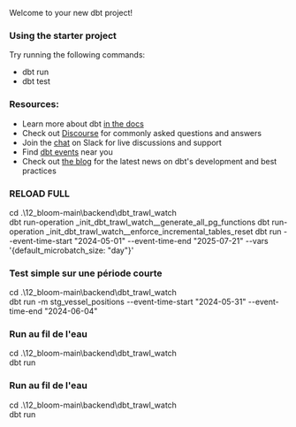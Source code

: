 Welcome to your new dbt project!

### Using the starter project

Try running the following commands:
- dbt run
- dbt test


### Resources:
- Learn more about dbt [in the docs](https://docs.getdbt.com/docs/introduction)
- Check out [Discourse](https://discourse.getdbt.com/) for commonly asked questions and answers
- Join the [chat](https://community.getdbt.com/) on Slack for live discussions and support
- Find [dbt events](https://events.getdbt.com) near you
- Check out [the blog](https://blog.getdbt.com/) for the latest news on dbt's development and best practices

### RELOAD FULL
cd .\12_bloom-main\backend\dbt_trawl_watch\
dbt run-operation _init_dbt_trawl_watch__generate_all_pg_functions
dbt run-operation _init_dbt_trawl_watch__enforce_incremental_tables_reset
dbt run --event-time-start "2024-05-01" --event-time-end "2025-07-21" --vars '{default_microbatch_size: "day"}'

### Test simple sur une période courte
cd .\12_bloom-main\backend\dbt_trawl_watch\
dbt run -m stg_vessel_positions --event-time-start "2024-05-31" --event-time-end "2024-06-04" 

### Run au fil de l'eau
cd .\12_bloom-main\backend\dbt_trawl_watch\
dbt run

### Run au fil de l'eau
cd .\12_bloom-main\backend\dbt_trawl_watch\
dbt run